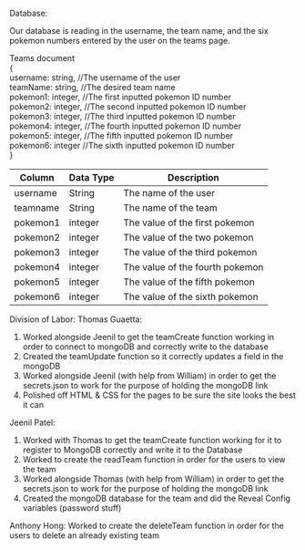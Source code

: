 Database:

Our database is reading in the username, the team name, and the six pokemon numbers entered by the user on the teams page.  

Teams document  
{  
    username: string, //The username of the user  
    teamName: string, //The desired team name  
    pokemon1: integer, //The first inputted pokemon ID number  
    pokemon2: integer, //The second inputted pokemon ID number  
    pokemon3: integer, //The third inputted pokemon ID number  
    pokemon4: integer, //The fourth inputted pokemon ID number  
    pokemon5: integer, //The fifth inputted pokemon ID number  
    pokemon6: integer //The sixth inputted pokemon ID number  
}  

| Column       | Data Type | Description                     |
|--------------|-----------|---------------------------------|
| username     | String    | The name of the user            |
| teamname     | String    | The name of the team            |
| pokemon1     | integer   | The value of the first pokemon  |
| pokemon2     | integer   | The value of the two pokemon    |
| pokemon3     | integer   | The value of the third pokemon  |
| pokemon4     | integer   | The value of the fourth pokemon |
| pokemon5     | integer   | The value of the fifth pokemon  |
| pokemon6     | integer   | The value of the sixth pokemon  |  


Division of Labor:
Thomas Guaetta:
1. Worked alongside Jeenil to get the teamCreate function working in order to connect to mongoDB and correctly write to the database
2. Created the teamUpdate function so it correctly updates a field in the mongoDB
3. Worked alongside Jeenil (with help from William) in order to get the secrets.json to work for the purpose of holding the mongoDB link
4. Polished off HTML & CSS for the pages to be sure the site looks the best it can  

Jeenil Patel:
1. Worked with Thomas to get the teamCreate function working for it to register to MongoDB correctly and write it to the Database
2. Worked to create the readTeam function in order for the users to view the team
3. Worked alongside Thomas (with help from William) in order to get the secrets.json to work for the purpose of holding the mongoDB link
4. Created the mongoDB database for the team and did the Reveal Config variables (password stuff)

Anthony Hong:
Worked to create the deleteTeam function in order for the users to delete an already existing team
